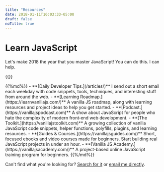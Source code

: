 ```yaml
---
title: "Resources"
date: 2018-01-11T16:03:33-05:00
draft: false
noTitle: true
---
```


# Learn JavaScript

Let's make 2018 the year that you master&nbsp;JavaScript! You can do this. I can help.

{{<cta for="resources">}}

<div class="list-spaced">
{{%md%}}
- **[Daily Developer Tips.](/articles/)** I send out a short email each weekday with code snippets, tools, techniques, and interesting stuff from around the web.
- **[Learning Roadmap.](https://learnvanillajs.com/)** A vanilla JS roadmap, along with learning resources and project ideas to help you get started.
- **[Podcast.](https://vanillajspodcast.com)** A show about JavaScript for people who hate the complexity of modern front‑end web development.
- **[The Toolkit.](https://vanillajstoolkit.com)** A growing collection of vanilla JavaScript code snippets, helper functions, polyfills, plugins, and learning resources.
- **[Guides & Courses.](https://vanillajsguides.com/)** Short, focused ebooks and video courses made for beginners. Start building real JavaScript projects in under an hour.
- **[Vanilla JS Academy.](https://vanillajsacademy.com/)** A project-based online JavaScript training program for beginners.
{{%/md%}}
</div>

Can't find what you're looking for? [Search for it](/search) or [email me directly](/about).